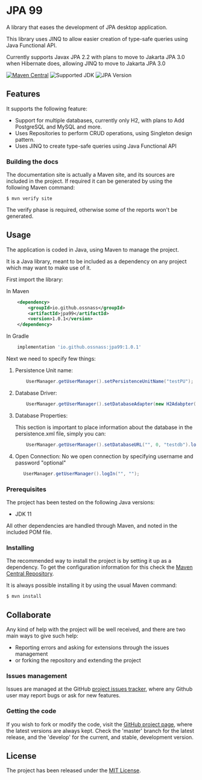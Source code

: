 
# JPA 99

A library that eases the development of JPA desktop application.

This library uses JINQ to allow easier creation of type-safe queries using Java Functional API.

Currently supports Javax JPA 2.2 with plans to move to Jakarta JPA 3.0 when Hibernate does, allowing JINQ to move to Jakarta JPA 3.0

[![Maven Central](https://img.shields.io/maven-metadata/v?metadataUrl=https%3A%2F%2Frepo1.maven.org%2Fmaven2%2Fio%2Fgithub%2Fossnass%2Fjpa99%2Fmaven-metadata.xml)][maven-repo]
![Supported JDK](https://img.shields.io/badge/JDK-%3E%3D11.0.13-green)
![JPA Version](https://img.shields.io/badge/JPA-2.2-green)

## Features

It supports the following feature:
- Support for multiple databases, currently only H2, with plans to Add PostgreSQL and MySQL and more.
- Uses Repositories to perform CRUD operations, using Singleton design pattern.
- Uses JINQ to create type-safe queries using Java Functional API

### Building the docs

The documentation site is actually a Maven site, and its sources are included in the project. If required it can be generated by using the following Maven command:

```
$ mvn verify site
```

The verify phase is required, otherwise some of the reports won't be generated.

## Usage

The application is coded in Java, using Maven to manage the project.

It is a Java library, meant to be included as a dependency on any project which may want to make use of it.

First import the library:

In Maven
```xml
    <dependency>
        <groupId>io.github.ossnass</groupId>
        <artifactId>jpa99</artifactId>
        <version>1.0.1</version>
    </dependency>
```

In Gradle
```groovy
    implementation 'io.github.ossnass:jpa99:1.0.1'
```

Next we need to specify few things:
1. Persistence Unit name:
    ```java
        UserManager.getUserManager().setPersistenceUnitName("testPU");
    ```
2. Database Driver:
    ```java
        UserManager.getUserManager().setDatabaseAdapter(new H2Adabpter());
    ```
3. Database Properties:

    This section is important to place information about the database in the persistence.xml file, simply you can:
    ```java
        UserManager.getUserManager().setDatabaseURL("", 0, "testdb").logIn("", "");
    ```

5. Open Connection:
    No we open connection by specifying username and password "optional"
     ```java
        UserManager.getUserManager().logIn("", "");
    ```
### Prerequisites

The project has been tested on the following Java versions:
* JDK 11

All other dependencies are handled through Maven, and noted in the included POM file.

### Installing

The recommended way to install the project is by setting it up as a dependency. To get the configuration information for this check the [Maven Central Repository][maven-repo].

It is always possible installing it by using the usual Maven command:

```
$ mvn install
```

## Collaborate

Any kind of help with the project will be well received, and there are two main ways to give such help:

- Reporting errors and asking for extensions through the issues management
- or forking the repository and extending the project

### Issues management

Issues are managed at the GitHub [project issues tracker][issues], where any Github user may report bugs or ask for new features.

### Getting the code

If you wish to fork or modify the code, visit the [GitHub project page][scm], where the latest versions are always kept. Check the 'master' branch for the latest release, and the 'develop' for the current, and stable, development version.

## License

The project has been released under the [MIT License][license].

[maven-repo]: http://mvnrepository.com/artifact/io.github.ossnass/jpa99
[issues]: https://github.com/OssNass/JPA99/issues
[license]: http://www.opensource.org/licenses/mit-license.php
[scm]: https://github.com/OssNass/JPA99
